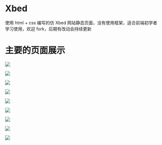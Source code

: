 # Xbed
使用 html + css 编写的仿 Xbed 网站静态页面，没有使用框架，适合前端初学者学习使用，欢迎 fork，后期有改动会持续更新
# 主要的页面展示

![](http://p5xem2laz.bkt.clouddn.com/2018/04/12/1.PNG)

![](http://p5xem2laz.bkt.clouddn.com/2018/04/12/2.PNG)

![](http://p5xem2laz.bkt.clouddn.com/2018/04/12/3.PNG)

![](http://p5xem2laz.bkt.clouddn.com/2018/04/12/4.PNG)

![](http://p5xem2laz.bkt.clouddn.com/2018/04/12/5.PNG)

![](http://p5xem2laz.bkt.clouddn.com/2018/04/12/6.PNG)

![](http://p5xem2laz.bkt.clouddn.com/2018/04/12/7.PNG)

![](http://p5xem2laz.bkt.clouddn.com/2018/04/12/8.PNG)

![](http://p5xem2laz.bkt.clouddn.com/2018/04/12/9.PNG)
